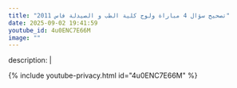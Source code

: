 ```yaml
---
title: "تصحيح سؤال 4 مباراة ولوج كلية الطب و الصيدلة فاس 2011"
date: 2025-09-02 19:41:59 
youtube_id: 4u0ENC7E66M
image: ""
---
```

description: |
  
{% include youtube-privacy.html id="4u0ENC7E66M" %}
